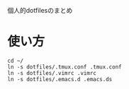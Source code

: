 個人的dotfilesのまとめ

# 使い方

```
cd ~/
ln -s dotfiles/.tmux.conf .tmux.conf
ln -s dotfiles/.vimrc .vimrc
ln -s dotfiles/.emacs.d .emacs.ds
```
